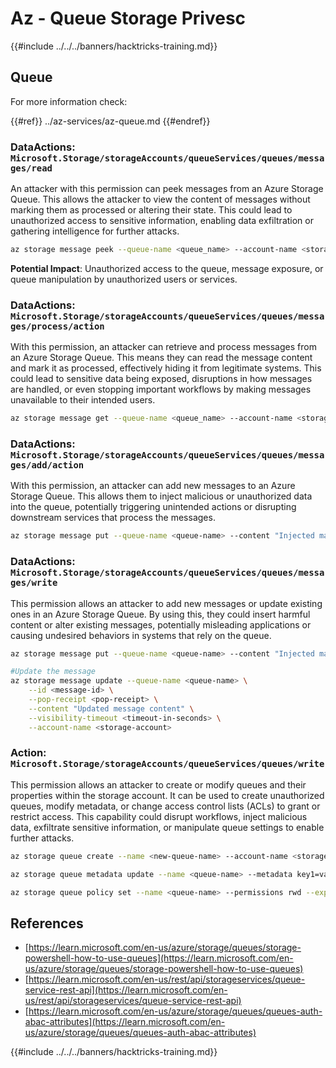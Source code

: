 # Az - Queue Storage Privesc

{{#include ../../../banners/hacktricks-training.md}}

## Queue

For more information check:

{{#ref}}
../az-services/az-queue.md
{{#endref}}

### DataActions: `Microsoft.Storage/storageAccounts/queueServices/queues/messages/read`

An attacker with this permission can peek messages from an Azure Storage Queue. This allows the attacker to view the content of messages without marking them as processed or altering their state. This could lead to unauthorized access to sensitive information, enabling data exfiltration or gathering intelligence for further attacks.

```bash
az storage message peek --queue-name <queue_name> --account-name <storage_account>
```

**Potential Impact**: Unauthorized access to the queue, message exposure, or queue manipulation by unauthorized users or services.

### DataActions: `Microsoft.Storage/storageAccounts/queueServices/queues/messages/process/action`

With this permission, an attacker can retrieve and process messages from an Azure Storage Queue. This means they can read the message content and mark it as processed, effectively hiding it from legitimate systems. This could lead to sensitive data being exposed, disruptions in how messages are handled, or even stopping important workflows by making messages unavailable to their intended users.

```bash
az storage message get --queue-name <queue_name> --account-name <storage_account>
```

### DataActions: `Microsoft.Storage/storageAccounts/queueServices/queues/messages/add/action`

With this permission, an attacker can add new messages to an Azure Storage Queue. This allows them to inject malicious or unauthorized data into the queue, potentially triggering unintended actions or disrupting downstream services that process the messages.

```bash
az storage message put --queue-name <queue-name> --content "Injected malicious message" --account-name <storage-account>
```

### DataActions: `Microsoft.Storage/storageAccounts/queueServices/queues/messages/write`

This permission allows an attacker to add new messages or update existing ones in an Azure Storage Queue. By using this, they could insert harmful content or alter existing messages, potentially misleading applications or causing undesired behaviors in systems that rely on the queue.

```bash
az storage message put --queue-name <queue-name> --content "Injected malicious message" --account-name <storage-account>

#Update the message
az storage message update --queue-name <queue-name> \
    --id <message-id> \
    --pop-receipt <pop-receipt> \
    --content "Updated message content" \
    --visibility-timeout <timeout-in-seconds> \
    --account-name <storage-account>
```

### Action: `Microsoft.Storage/storageAccounts/queueServices/queues/write`

This permission allows an attacker to create or modify queues and their properties within the storage account. It can be used to create unauthorized queues, modify metadata, or change access control lists (ACLs) to grant or restrict access. This capability could disrupt workflows, inject malicious data, exfiltrate sensitive information, or manipulate queue settings to enable further attacks.

```bash
az storage queue create --name <new-queue-name> --account-name <storage-account>

az storage queue metadata update --name <queue-name> --metadata key1=value1 key2=value2 --account-name <storage-account>

az storage queue policy set --name <queue-name> --permissions rwd --expiry 2024-12-31T23:59:59Z --account-name <storage-account>
```

## References

- [https://learn.microsoft.com/en-us/azure/storage/queues/storage-powershell-how-to-use-queues](https://learn.microsoft.com/en-us/azure/storage/queues/storage-powershell-how-to-use-queues)
- [https://learn.microsoft.com/en-us/rest/api/storageservices/queue-service-rest-api](https://learn.microsoft.com/en-us/rest/api/storageservices/queue-service-rest-api)
- [https://learn.microsoft.com/en-us/azure/storage/queues/queues-auth-abac-attributes](https://learn.microsoft.com/en-us/azure/storage/queues/queues-auth-abac-attributes)

{{#include ../../../banners/hacktricks-training.md}}



